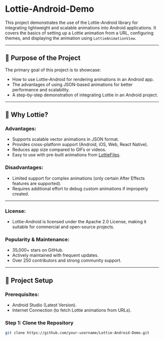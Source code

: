 # Lottie-Android-Demo

This project demonstrates the use of the Lottie-Android library for integrating lightweight and scalable animations into Android applications. It covers the basics of setting up a Lottie animation from a URL, configuring themes, and displaying the animation using `LottieAnimationView`.

---

## 🎯 Purpose of the Project

The primary goal of this project is to showcase:

- How to use Lottie-Android for rendering animations in an Android app.
- The advantages of using JSON-based animations for better performance and scalability.
- A step-by-step demonstration of integrating Lottie in an Android project.

---

## 📌 Why Lottie?

### Advantages:
- Supports scalable vector animations in JSON format.
- Provides cross-platform support (Android, iOS, Web, React Native).
- Reduces app size compared to GIFs or videos.
- Easy to use with pre-built animations from [LottieFiles](https://lottiefiles.com).

### Disadvantages:
- Limited support for complex animations (only certain After Effects features are supported).
- Requires additional effort to debug custom animations if improperly created.

---

### License:
- Lottie-Android is licensed under the Apache 2.0 License, making it suitable for commercial and open-source projects.

### Popularity & Maintenance:
- 35,000+ stars on GitHub.
- Actively maintained with frequent updates.
- Over 250 contributors and strong community support.

---

## 🚀 Project Setup

### Prerequisites:
- Android Studio (Latest Version).
- Internet Connection (to fetch Lottie animations from URLs).

### Step 1: Clone the Repository
```bash
git clone https://github.com/your-username/Lottie-Android-Demo.git
